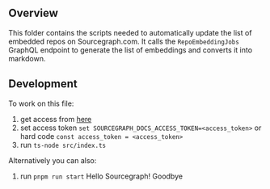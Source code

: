 ## Overview

This folder contains the scripts needed to automatically update the list of embedded repos on Sourcegraph.com. It calls the `RepoEmbeddingJobs` GraphQL endpoint to generate the list of embeddings and converts it into markdown.

## Development

To work on this file:

1. get access from [here](https://start.1password.com/open/i?a=HEDEDSLHPBFGRBTKAKJWE23XX4&v=dnrhbauihkhjs5ag6vszsme45a&i=za6swt25wax766z6pe7wpczxxe&h=team-sourcegraph.1password.com)
2. set access token `set SOURCEGRAPH_DOCS_ACCESS_TOKEN=<access_token>` or hard code
   `const access_token = <access_token>`
3. run `ts-node src/index.ts`

Alternatively you can also:

1. run `pnpm run start`
Hello Sourcegraph!
Goodbye
